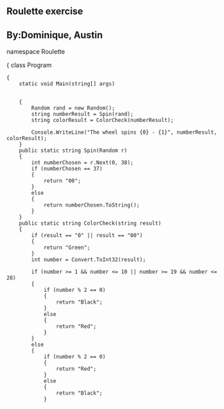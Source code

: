 ## Roulette exercise


## By:Dominique, Austin


namespace Roulette


{
    class Program
    
    
    {
        static void Main(string[] args)
        
        
        {
            Random rand = new Random();
            string numberResult = Spin(rand);
            string colorResult = ColorCheck(numberResult);

            Console.WriteLine("The wheel spins {0} - {1}", numberResult, colorResult);
        }
        public static string Spin(Random r)
        {
            int numberChosen = r.Next(0, 38);
            if (numberChosen == 37)
            {
                return "00";
            }
            else
            {
                return numberChosen.ToString();
            }
        }
        public static string ColorCheck(string result)
        {
            if (result == "0" || result == "00")
            {
                return "Green";
            }
            int number = Convert.ToInt32(result);

            if (number >= 1 && number <= 10 || number >= 19 && number <= 28)
            {
                if (number % 2 == 0)
                {
                    return "Black";
                }
                else
                {
                    return "Red";
                }
            }
            else
            {
                if (number % 2 == 0)
                {
                    return "Red";
                }
                else
                {
                    return "Black";
                }
